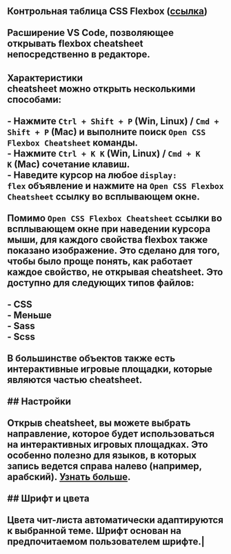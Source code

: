 

## Контрольная таблица CSS Flexbox ([ссылка](https://marketplace.visualstudio.com/items?itemName=dzhavat.css-flexbox-cheatsheet))<br><br>Расширение VS Code, позволяющее открывать flexbox cheatsheet непосредственно в редакторе.<br> 
## Характеристики<br> cheatsheet можно открыть несколькими способами:<br><br>- Нажмите `Ctrl + Shift + P` (Win, Linux) / `Cmd + Shift + P` (Mac) и выполните поиск `Open CSS Flexbox Cheatsheet` команды.<br>- Нажмите `Ctrl + K K` (Win, Linux) / `Cmd + K K` (Mac) сочетание клавиш.<br>- Наведите курсор на любое `display: flex` объявление и нажмите на `Open CSS Flexbox Cheatsheet` ссылку во всплывающем окне.<br><br>Помимо `Open CSS Flexbox Cheatsheet` ссылки во всплывающем окне при наведении курсора мыши, для каждого свойства flexbox также показано изображение. Это сделано для того, чтобы было проще понять, как работает каждое свойство, не открывая cheatsheet. Это доступно для следующих типов файлов:<br><br>- CSS<br>- Меньше<br>- Sass<br>- Scss<br><br>В большинстве объектов также есть интерактивные игровые площадки, которые являются частью cheatsheet.<br><br>## Настройки<br><br>Открыв cheatsheet, вы можете выбрать направление, которое будет использоваться на интерактивных игровых площадках. Это особенно полезно для языков, в которых запись ведется справа налево (например, арабский). [Узнать больше](https://developer.mozilla.org/en-US/docs/Web/HTML/Global_attributes/dir).<br><br>## Шрифт и цвета<br><br>Цвета чит-листа автоматически адаптируются к выбранной теме. Шрифт основан на предпочитаемом пользователем шрифте.|